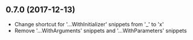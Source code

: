 ## 0.7.0 (2017-12-13)

* Change shortcut for '...WithInitializer' snippets from '_' to 'x'
* Remove '...WithArguments' snippets and '...WithParameters' snippets

